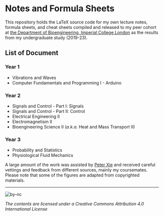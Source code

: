 # Notes and Formula Sheets
This repository holds the LaTeX source code for my own lecture notes, formula sheets, and cheat sheets compiled and released to my peer cohort at [the Department of Bioengineering, Imperial College London](https://www.imperial.ac.uk/bioengineering) as the results from my undergraduate study (2019-23).

## List of Document
### Year 1
  - Vibrations and Waves
  - Computer Fundamentals and Programming I - Arduino
### Year 2
  - Signals and Control - Part I: Signals
  - Signals and Control - Part II: Control
  - Electrical Engineering II
  - Electromagnetism II
  - Bioengineering Science II (_a.k.a._ Heat and Mass Transport II)
### Year 3
  - Probability and Statistics
  - Physiological Fluid Mechanics

A large amount of the work was assisted by [Peter Xie](mailto:peter.xie19@imperial.ac.uk) and received careful vettings and feedback from different sources, mainly my coursemates. Please note that some of the figures are adapted from copyrighted materials.

---

![by-nc](https://binghuan.li/_include/imgs/by-nc.svg)

_The contents are licensed under a Creative Commons Attribution 4.0 International License_ 
